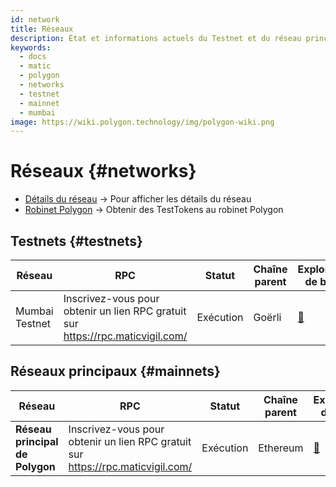 ```yaml
---
id: network
title: Réseaux
description: État et informations actuels du Testnet et du réseau principal.
keywords:
  - docs
  - matic
  - polygon
  - networks
  - testnet
  - mainnet
  - mumbai
image: https://wiki.polygon.technology/img/polygon-wiki.png
---
```


# Réseaux {#networks}

- [Détails du réseau](/docs/integrate/network-detail) -> Pour afficher les détails du réseau
- [Robinet Polygon](https://faucet.polygon.technology/) -> Obtenir des TestTokens au robinet Polygon


## Testnets {#testnets}
| Réseau | RPC | Statut | Chaîne parent | Explorateur de blocs |
|-----------|------|----------------|----------------------------------------------------------------------------------------------------------------|------------------------------------|
| Mumbai Testnet | Inscrivez-vous pour obtenir un lien RPC gratuit sur https://rpc.maticvigil.com/ | Exécution | Goërli | [:ledger:](https://mumbai.polygonscan.com/) |


## Réseaux principaux {#mainnets}
| Réseau | RPC | Statut | Chaîne parent | Explorateur de blocs |
|---------------|------|------------|------------------------------------------------------------------------------|-------------------------------------
| **Réseau principal de Polygon** | Inscrivez-vous pour obtenir un lien RPC gratuit sur https://rpc.maticvigil.com/ | Exécution | Ethereum | [:ledger:](https://polygonscan.com/) |

